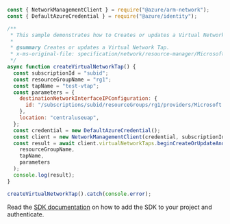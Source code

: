 ```javascript
const { NetworkManagementClient } = require("@azure/arm-network");
const { DefaultAzureCredential } = require("@azure/identity");

/**
 * This sample demonstrates how to Creates or updates a Virtual Network Tap.
 *
 * @summary Creates or updates a Virtual Network Tap.
 * x-ms-original-file: specification/network/resource-manager/Microsoft.Network/stable/2021-05-01/examples/VirtualNetworkTapCreate.json
 */
async function createVirtualNetworkTap() {
  const subscriptionId = "subid";
  const resourceGroupName = "rg1";
  const tapName = "test-vtap";
  const parameters = {
    destinationNetworkInterfaceIPConfiguration: {
      id: "/subscriptions/subid/resourceGroups/rg1/providers/Microsoft.Network/networkInterfaces/testNetworkInterface/ipConfigurations/ipconfig1",
    },
    location: "centraluseuap",
  };
  const credential = new DefaultAzureCredential();
  const client = new NetworkManagementClient(credential, subscriptionId);
  const result = await client.virtualNetworkTaps.beginCreateOrUpdateAndWait(
    resourceGroupName,
    tapName,
    parameters
  );
  console.log(result);
}

createVirtualNetworkTap().catch(console.error);
```

Read the [SDK documentation](https://github.com/Azure/azure-sdk-for-js/blob/%40azure%2Farm-network_27.0.0/sdk/network/arm-network/README.md) on how to add the SDK to your project and authenticate.
